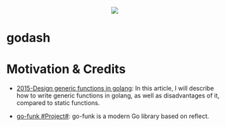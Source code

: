 <p align="center">
  <img src="https://user-images.githubusercontent.com/5803001/39743428-6fcef14c-52d3-11e8-80fb-ab37240197c8.png">
</p>

# godash

# Motivation & Credits

- [2015-Design generic functions in golang](https://parthdesai.me/articles/2015/08/30/go-generic-functions/): In this article, I will describe how to write generic functions in golang, as well as disadvantages of it, compared to static functions.

- [go-funk #Project#](https://github.com/thoas/go-funk): go-funk is a modern Go library based on reflect.
